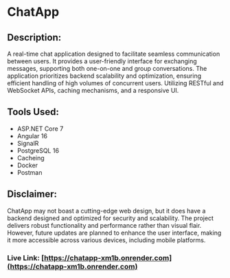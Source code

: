 # ChatApp

## Description:

A real-time chat application designed to facilitate seamless communication between users. It provides a user-friendly interface for exchanging messages, supporting both one-on-one and group conversations. The application prioritizes backend scalability and optimization, ensuring efficient handling of high volumes of concurrent users. Utilizing RESTful and WebSocket APIs, caching mechanisms, and a responsive UI.

## Tools Used:

- ASP.NET Core 7
- Angular 16
- SignalR
- PostgreSQL 16
- Cacheing
- Docker
- Postman

## Disclaimer:

ChatApp may not boast a cutting-edge web design, but it does have a backend designed and optimized for security and scalability. The project delivers robust functionality and performance rather than visual flair. However, future updates are planned to enhance the user interface, making it more accessible across various devices, including mobile platforms.
### Live Link: [https://chatapp-xm1b.onrender.com](https://chatapp-xm1b.onrender.com)
